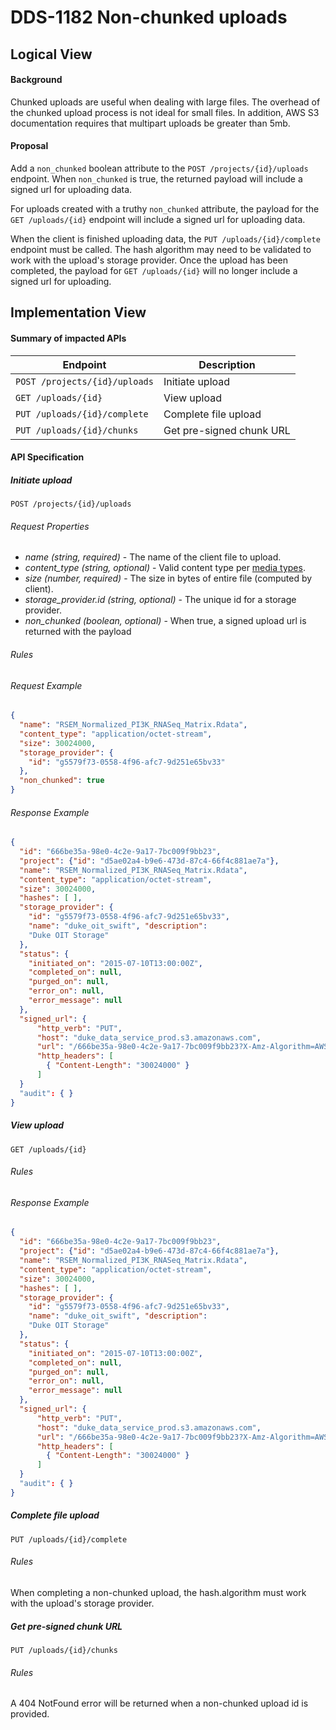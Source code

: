 # DDS-1182 Non-chunked uploads

## Logical View

#### Background

Chunked uploads are useful when dealing with large files. The overhead of the chunked
upload process is not ideal for small files. In addition, AWS S3 documentation
requires that multipart uploads be greater than 5mb.

#### Proposal

Add a `non_chunked` boolean attribute to the `POST /projects/{id}/uploads` endpoint.
When `non_chunked` is true, the returned payload will include a signed url for
uploading data.

For uploads created with a truthy `non_chunked` attribute, the payload for the
`GET /uploads/{id}` endpoint will include a signed url for uploading data.

When the client is finished uploading data, the `PUT /uploads/{id}/complete`
endpoint must be called. The hash algorithm may need to be validated to work with
the upload's storage provider. Once the upload has been completed, the payload for
`GET /uploads/{id}` will no longer include a signed url for uploading.

## Implementation View

#### Summary of impacted APIs

|Endpoint |Description |
|---|---|
| `POST /projects/{id}/uploads` | Initiate upload |
| `GET /uploads/{id}` | View upload |
| `PUT /uploads/{id}/complete` | Complete file upload |
| `PUT /uploads/{id}/chunks` | Get pre-signed chunk URL |

#### API Specification

##### Initiate upload

`POST /projects/{id}/uploads`

###### Request Properties

- *name (string, required)* - The name of the client file to upload.
- *content_type (string, optional)* - Valid content type per [media types](https://en.wikipedia.org/wiki/Internet_media_type).
- *size (number, required)* - The size in bytes of entire file (computed by client).
- *storage_provider.id (string, optional)* - The unique id for a storage provider.
- *non_chunked (boolean, optional)* - When true, a signed upload url is returned with the payload

###### Rules

###### Request Example

```JSON
{
  "name": "RSEM_Normalized_PI3K_RNASeq_Matrix.Rdata",
  "content_type": "application/octet-stream",
  "size": 30024000,
  "storage_provider": {
    "id": "g5579f73-0558-4f96-afc7-9d251e65bv33"
  },
  "non_chunked": true
}
```

###### Response Example

```JSON
{
  "id": "666be35a-98e0-4c2e-9a17-7bc009f9bb23",
  "project": {"id": "d5ae02a4-b9e6-473d-87c4-66f4c881ae7a"},
  "name": "RSEM_Normalized_PI3K_RNASeq_Matrix.Rdata",
  "content_type": "application/octet-stream",
  "size": 30024000,
  "hashes": [ ],
  "storage_provider": {
    "id": "g5579f73-0558-4f96-afc7-9d251e65bv33",
    "name": "duke_oit_swift", "description":
    "Duke OIT Storage"
  },
  "status": {
    "initiated_on": "2015-07-10T13:00:00Z",
    "completed_on": null,
    "purged_on": null,
    "error_on": null,
    "error_message": null
  },
  "signed_url": {
      "http_verb": "PUT",
      "host": "duke_data_service_prod.s3.amazonaws.com",
      "url": "/666be35a-98e0-4c2e-9a17-7bc009f9bb23?X-Amz-Algorithm=AWS4-HMAC-SHA256&X-Amz-Credential=AKIAIOSFODNN...",
      "http_headers": [
        { "Content-Length": "30024000" }
      ]
  }
  "audit": { }
}
```

##### View upload

`GET /uploads/{id}`

###### Rules

###### Response Example

```JSON
{
  "id": "666be35a-98e0-4c2e-9a17-7bc009f9bb23",
  "project": {"id": "d5ae02a4-b9e6-473d-87c4-66f4c881ae7a"},
  "name": "RSEM_Normalized_PI3K_RNASeq_Matrix.Rdata",
  "content_type": "application/octet-stream",
  "size": 30024000,
  "hashes": [ ],
  "storage_provider": {
    "id": "g5579f73-0558-4f96-afc7-9d251e65bv33",
    "name": "duke_oit_swift", "description":
    "Duke OIT Storage"
  },
  "status": {
    "initiated_on": "2015-07-10T13:00:00Z",
    "completed_on": null,
    "purged_on": null,
    "error_on": null,
    "error_message": null
  },
  "signed_url": {
      "http_verb": "PUT",
      "host": "duke_data_service_prod.s3.amazonaws.com",
      "url": "/666be35a-98e0-4c2e-9a17-7bc009f9bb23?X-Amz-Algorithm=AWS4-HMAC-SHA256&X-Amz-Credential=AKIAIOSFODNN...",
      "http_headers": [
        { "Content-Length": "30024000" }
      ]
  }
  "audit": { }
}
```

##### Complete file upload

`PUT /uploads/{id}/complete`

###### Rules

When completing a non-chunked upload, the hash.algorithm must work with the
upload's storage provider.

##### Get pre-signed chunk URL

`PUT /uploads/{id}/chunks`

###### Rules

A 404 NotFound error will be returned when a non-chunked upload id is provided.
